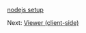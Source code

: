 [nodejs setup](/ru-RU/viewer/go.md ':include :type=markdown')

Next: [Viewer (client-side)](/ru-RU/viewer/3legged/ui)